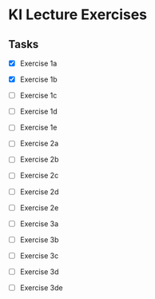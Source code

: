 # KI Lecture Exercises

## Tasks
- [x] Exercise 1a
- [x] Exercise 1b
- [ ] Exercise 1c
- [ ] Exercise 1d
- [ ] Exercise 1e


- [ ] Exercise 2a
- [ ] Exercise 2b
- [ ] Exercise 2c
- [ ] Exercise 2d
- [ ] Exercise 2e


- [ ] Exercise 3a
- [ ] Exercise 3b
- [ ] Exercise 3c
- [ ] Exercise 3d
- [ ] Exercise 3de